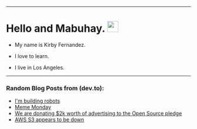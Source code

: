 
<img src="https://komarev.com/ghpvc/?username=kirbygit&style=flat-square&color=blue" alt=""/>

---
<h1>
  Hello and Mabuhay.
  <img src="https://media.giphy.com/media/hvRJCLFzcasrR4ia7z/giphy.gif" width="30px"/>
</h1>

- My name is Kirby Fernandez.

- I love to learn.

- I live in Los Angeles.

---

### Random Blog Posts from (dev.to):
<!-- BLOG-POST-LIST:START -->
- [I&#39;m building robots](https://dev.to/ben/im-building-robots-1pnd)
- [Meme Monday](https://dev.to/ben/meme-monday-1m09)
- [We are donating $2k worth of advertising to the Open Source pledge](https://dev.to/devteam/we-are-donating-2k-worth-of-advertising-to-the-open-source-pledge-4p75)
- [AWS S3 appears to be down](https://dev.to/ben/aws-s3-appears-to-be-down-4d0b)
<!-- BLOG-POST-LIST:END -->

